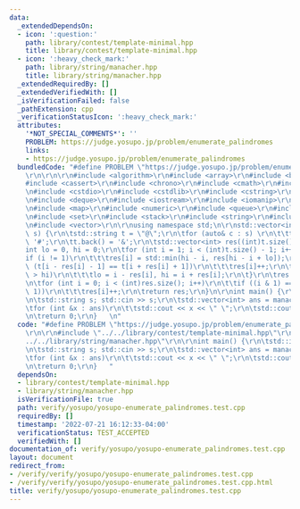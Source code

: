 ```yaml
---
data:
  _extendedDependsOn:
  - icon: ':question:'
    path: library/contest/template-minimal.hpp
    title: library/contest/template-minimal.hpp
  - icon: ':heavy_check_mark:'
    path: library/string/manacher.hpp
    title: library/string/manacher.hpp
  _extendedRequiredBy: []
  _extendedVerifiedWith: []
  _isVerificationFailed: false
  _pathExtension: cpp
  _verificationStatusIcon: ':heavy_check_mark:'
  attributes:
    '*NOT_SPECIAL_COMMENTS*': ''
    PROBLEM: https://judge.yosupo.jp/problem/enumerate_palindromes
    links:
    - https://judge.yosupo.jp/problem/enumerate_palindromes
  bundledCode: "#define PROBLEM \"https://judge.yosupo.jp/problem/enumerate_palindromes\"\
    \r\n\r\n\r\n#include <algorithm>\r\n#include <array>\r\n#include <bitset>\r\n\
    #include <cassert>\r\n#include <chrono>\r\n#include <cmath>\r\n#include <complex>\r\
    \n#include <cstdio>\r\n#include <cstdlib>\r\n#include <cstring>\r\n#include <ctime>\r\
    \n#include <deque>\r\n#include <iostream>\r\n#include <iomanip>\r\n#include <list>\r\
    \n#include <map>\r\n#include <numeric>\r\n#include <queue>\r\n#include <random>\r\
    \n#include <set>\r\n#include <stack>\r\n#include <string>\r\n#include <unordered_map>\r\
    \n#include <vector>\r\n\r\nusing namespace std;\n\r\nstd::vector<int> manacher(std::string\
    \ s) {\r\n\tstd::string t = \"@\";\r\n\tfor (auto& c : s) \r\n\t\tt += c, t +=\
    \ '#';\r\n\tt.back() = '&';\r\n\tstd::vector<int> res((int)t.size() - 1);\r\n\t\
    int lo = 0, hi = 0;\r\n\tfor (int i = 1; i < (int)t.size() - 1; i++) {\r\n\t\t\
    if (i != 1)\r\n\t\t\tres[i] = std::min(hi - i, res[hi - i + lo]);\r\n\t\twhile\
    \ (t[i - res[i] - 1] == t[i + res[i] + 1])\r\n\t\t\tres[i]++;\r\n\t\tif (i + res[i]\
    \ > hi)\r\n\t\t\tlo = i - res[i], hi = i + res[i];\r\n\t}\r\n\tres.erase(res.begin());\r\
    \n\tfor (int i = 0; i < (int)res.size(); i++)\r\n\t\tif ((i & 1) == (res[i] &\
    \ 1))\r\n\t\t\tres[i]++;\r\n\treturn res;\r\n}\n\r\nint main() {\r\n\tstd::ios_base::sync_with_stdio(0);\r\
    \n\tstd::string s; std::cin >> s;\r\n\tstd::vector<int> ans = manacher(s);\r\n\
    \tfor (int &x : ans)\r\n\t\tstd::cout << x << \" \";\r\n\tstd::cout << '\\n';\r\
    \n\treturn 0;\r\n}   \n"
  code: "#define PROBLEM \"https://judge.yosupo.jp/problem/enumerate_palindromes\"\
    \r\n\r\n#include \"../../library/contest/template-minimal.hpp\"\r\n#include \"\
    ../../library/string/manacher.hpp\"\r\n\r\nint main() {\r\n\tstd::ios_base::sync_with_stdio(0);\r\
    \n\tstd::string s; std::cin >> s;\r\n\tstd::vector<int> ans = manacher(s);\r\n\
    \tfor (int &x : ans)\r\n\t\tstd::cout << x << \" \";\r\n\tstd::cout << '\\n';\r\
    \n\treturn 0;\r\n}   "
  dependsOn:
  - library/contest/template-minimal.hpp
  - library/string/manacher.hpp
  isVerificationFile: true
  path: verify/yosupo/yosupo-enumerate_palindromes.test.cpp
  requiredBy: []
  timestamp: '2022-07-21 16:12:33-04:00'
  verificationStatus: TEST_ACCEPTED
  verifiedWith: []
documentation_of: verify/yosupo/yosupo-enumerate_palindromes.test.cpp
layout: document
redirect_from:
- /verify/verify/yosupo/yosupo-enumerate_palindromes.test.cpp
- /verify/verify/yosupo/yosupo-enumerate_palindromes.test.cpp.html
title: verify/yosupo/yosupo-enumerate_palindromes.test.cpp
---
```

